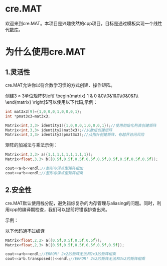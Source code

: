   

# cre.MAT

欢迎来到cre.MAT。本项目是兴趣使然的cpp项目，目标是通过模板实现一个线性代数库。

# 为什么使用cre.MAT

## 1.灵活性

cre.MAT允许你以符合数学习惯的方式创建、操作矩阵。

创建$3\times3$单位矩阵$\left[ \begin{matrix} 1 & 0 &0\\0&1&0\\0&0&1\\ \end{matrix} \right]$可以使用以下代码,示例：

```c++
int mat3x3[9]={1,0,0,0,1,0,0,0,1};
int *pmat3x3=mat3x3;

Matrix<int,3,3> identity1({1,0,0,0,1,0,0,0,1});//使用初始化列表创建矩阵
Matrix<int,3,3> identity2(mat3x3);//从数组创建矩阵
Matrix<int,3,3> identity3(pmat3x3);//从指针创建矩阵，有越界访问风险

```

矩阵的加减法与乘法示例：

```c++
Matrix<int,3,3> a({1,1,1,1,1,1,1,1,1});
Matrix<float,3,3> b({0.5f,0.5f,0.5f,0.5f,0.5f,0.5f,0.5f,0.5f,0.5f});

cout<<a+b<<endl;//整形与浮点型矩阵相加
cout<<a*b<<endl;//整形与浮点型矩阵相乘
```

## 2.安全性

cre.MAT默认使用栈分配，避免错综复杂的内存管理与aliasing的问题。同时，利用cpp的编译期检查，我们可以提前将错误排查出来。

示例：

以下代码通不过编译

```c++
Matrix<float,2,2> a({0.5f,0.5f,0.5f,0.5f});
Matrix<float,2,3> b({0.5f,0.5f,0.5f,0.5f,0.5f,0.5f});

cout<<a+b<<endl;//ERROR! 2x2的矩阵无法和2x3的矩阵相乘
cout<<a*b.transposed()<<endl;//ERROR! 2x2的矩阵无法和3x2的矩阵相乘
```

